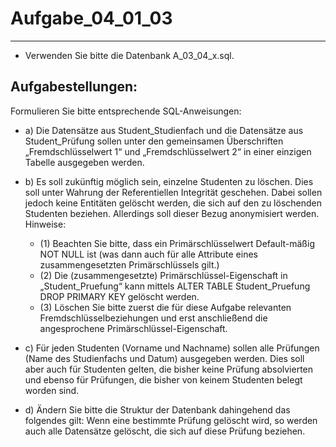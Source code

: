 # Aufgabe_04_01_03

---

- Verwenden Sie bitte die Datenbank A_03_04_x.sql.

## Aufgabestellungen:

Formulieren Sie bitte entsprechende SQL-Anweisungen: 

- a) Die Datensätze aus Student_Studienfach und die Datensätze aus Student_Prüfung sollen unter den gemeinsamen Überschriften „Fremdschlüsselwert 1“ und „Fremdschlüsselwert 2“ in einer einzigen Tabelle ausgegeben werden.
- b) Es soll zukünftig möglich sein, einzelne Studenten zu löschen. Dies soll unter Wahrung der Referentiellen Integrität geschehen. Dabei sollen jedoch keine Entitäten gelöscht werden, die sich auf den zu löschenden Studenten beziehen. Allerdings soll dieser Bezug anonymisiert werden. Hinweise:
  - (1) Beachten Sie bitte, dass ein Primärschlüsselwert Default-mäßig NOT NULL ist (was dann auch für alle Attribute eines zusammengesetzten Primärschlüssels gilt.)
  - (2) Die (zusammengesetzte) Primärschlüssel-Eigenschaft in „Student_Pruefung“ kann mittels ALTER TABLE Student_Pruefung DROP PRIMARY KEY gelöscht werden.
  - (3) Löschen Sie bitte zuerst die für diese Aufgabe relevanten Fremdschlüsselbeziehungen und erst anschließend die angesprochene Primärschlüssel-Eigenschaft.

- c)  Für jeden Studenten (Vorname und Nachname) sollen alle Prüfungen (Name des Studienfachs und Datum) ausgegeben werden. Dies soll aber auch für Studenten gelten, die bisher keine Prüfung absolvierten und ebenso für Prüfungen, die bisher von keinem Studenten belegt worden sind.
- d) Ändern Sie bitte die Struktur der Datenbank dahingehend das folgendes gilt: Wenn eine bestimmte Prüfung gelöscht wird, so werden auch alle Datensätze gelöscht, die sich auf diese Prüfung beziehen.
